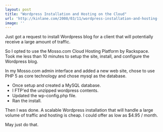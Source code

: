 ```yaml
---
layout: post
title: "Wordpress Installation and Hosting on the Cloud"
url: 'http://kinlane.com/2008/03/11/wordpress-installation-and-hosting-on-the-cloud/'
image: ''
---
```


Just got a request to install Wordpress blog for a client that will potentially receive a large amount of traffic.

So I opted to use the Mosso.com Cloud Hosting Platform by Rackspace. Took me less than 10 minutes to setup the site, install, and configure the Wordpress blog.

In my Mosso.com admin interface and added a new web site, chose to use PHP 5 as core technology and chose mysql as the database.


  * Once setup and created a MySQL database.
  * I FTP'ed the unzipped wordpress contents.
  * Updated the wp-config.php file.
  * Ran the install.

Then I was done. A scalable Wordpress installation that will handle a large volume of traffic and hosting is cheap. I could offer as low as $4.95 / month.

May just do that.